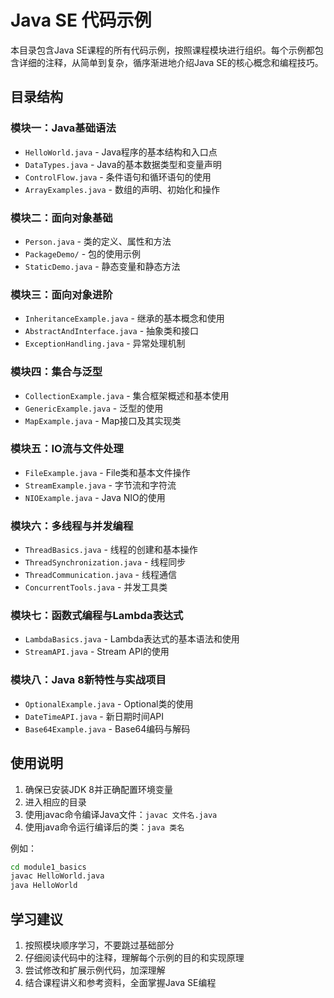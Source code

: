 # Java SE 代码示例

本目录包含Java SE课程的所有代码示例，按照课程模块进行组织。每个示例都包含详细的注释，从简单到复杂，循序渐进地介绍Java SE的核心概念和编程技巧。

## 目录结构

### 模块一：Java基础语法
- `HelloWorld.java` - Java程序的基本结构和入口点
- `DataTypes.java` - Java的基本数据类型和变量声明
- `ControlFlow.java` - 条件语句和循环语句的使用
- `ArrayExamples.java` - 数组的声明、初始化和操作

### 模块二：面向对象基础
- `Person.java` - 类的定义、属性和方法
- `PackageDemo/` - 包的使用示例
- `StaticDemo.java` - 静态变量和静态方法

### 模块三：面向对象进阶
- `InheritanceExample.java` - 继承的基本概念和使用
- `AbstractAndInterface.java` - 抽象类和接口
- `ExceptionHandling.java` - 异常处理机制

### 模块四：集合与泛型
- `CollectionExample.java` - 集合框架概述和基本使用
- `GenericExample.java` - 泛型的使用
- `MapExample.java` - Map接口及其实现类

### 模块五：IO流与文件处理
- `FileExample.java` - File类和基本文件操作
- `StreamExample.java` - 字节流和字符流
- `NIOExample.java` - Java NIO的使用

### 模块六：多线程与并发编程
- `ThreadBasics.java` - 线程的创建和基本操作
- `ThreadSynchronization.java` - 线程同步
- `ThreadCommunication.java` - 线程通信
- `ConcurrentTools.java` - 并发工具类

### 模块七：函数式编程与Lambda表达式
- `LambdaBasics.java` - Lambda表达式的基本语法和使用
- `StreamAPI.java` - Stream API的使用

### 模块八：Java 8新特性与实战项目
- `OptionalExample.java` - Optional类的使用
- `DateTimeAPI.java` - 新日期时间API
- `Base64Example.java` - Base64编码与解码

## 使用说明

1. 确保已安装JDK 8并正确配置环境变量
2. 进入相应的目录
3. 使用javac命令编译Java文件：`javac 文件名.java`
4. 使用java命令运行编译后的类：`java 类名`

例如：
```bash
cd module1_basics
javac HelloWorld.java
java HelloWorld
```

## 学习建议

1. 按照模块顺序学习，不要跳过基础部分
2. 仔细阅读代码中的注释，理解每个示例的目的和实现原理
3. 尝试修改和扩展示例代码，加深理解
4. 结合课程讲义和参考资料，全面掌握Java SE编程
